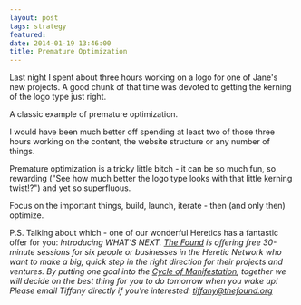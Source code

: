 ```yaml
---
layout: post
tags: strategy
featured: 
date: 2014-01-19 13:46:00
title: Premature Optimization
---
```

Last night I spent about three hours working on a logo for one of Jane's new projects. A good chunk of that time was devoted to getting the kerning of the logo type just right.

A classic example of premature optimization.

I would have been much better off spending at least two of those three hours working on the content, the website structure or any number of things.

Premature optimization is a tricky little bitch - it can be so much fun, so rewarding ("See how much better the logo type looks with that little kerning twist!?") and yet so superfluous.

Focus on the important things, build, launch, iterate - then (and only then) optimize.

P.S. Talking about which - one of our wonderful Heretics has a fantastic offer for you: _Introducing WHAT'S NEXT. [The Found](http://thefound.org/) is offering free 30-minute sessions for six people or businesses in the Heretic Network who want to make a big, quick step in the right direction for their projects and ventures. By putting one goal into the [Cycle of Manifestation](http://thefound.org/blog/on-making-things-happen), together we will decide on the best thing for you to do tomorrow when you wake up! Please email Tiffany directly if you're interested: [tiffany@thefound.org](mailto:tiffany@thefound.org)_